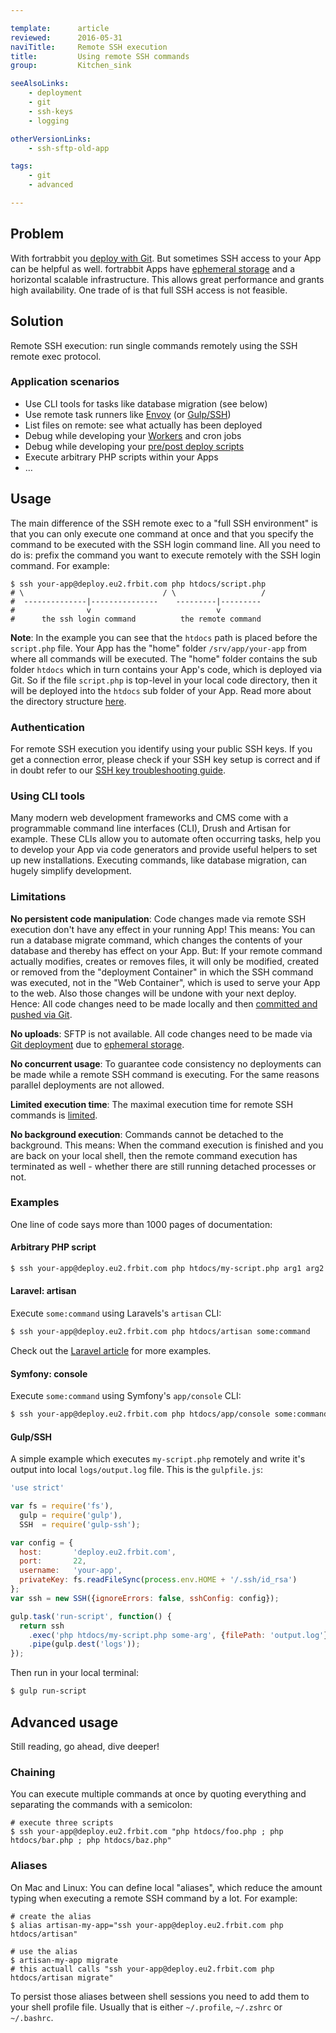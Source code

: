 ```yaml
---

template:      article
reviewed:      2016-05-31
naviTitle:     Remote SSH execution
title:         Using remote SSH commands
group:         Kitchen_sink

seeAlsoLinks:
    - deployment
    - git
    - ssh-keys
    - logging

otherVersionLinks:
    - ssh-sftp-old-app

tags:
    - git
    - advanced

---
```



## Problem

With fortrabbit you [deploy with Git](/deployment). But sometimes SSH access to your App can be helpful as well. fortrabbit Apps have [ephemeral storage](quirks#toc-ephemeral-storage) and a horizontal scalable infrastructure. This allows great performance and grants high availability. One trade of is that full SSH access is not feasible.


## Solution

Remote SSH execution: run single commands remotely using the SSH remote exec protocol.


### Application scenarios

* Use CLI tools for tasks like database migration (see below)
* Use remote task runners like [Envoy](https://laravel.com/docs/master/envoy) (or [Gulp/SSH](https://www.npmjs.com/package/gulp-ssh))
* List files on remote: see what actually has been deployed
* Debug while developing your [Workers](/workers) and cron jobs
* Debug while developing your [pre/post deploy scripts](/deployment-file-v2#toc-full-schema)
* Execute arbitrary PHP scripts within your Apps
* …


## Usage

The main difference of the SSH remote exec to a "full SSH environment" is that you can only execute one command at once and that you specify the command to be executed with the SSH login command line. All you need to do is: prefix the command you want to execute remotely with the SSH login command. For example:

```
$ ssh your-app@deploy.eu2.frbit.com php htdocs/script.php
# \                               / \                   /
#  --------------|---------------    ---------|---------
#                v                            v
#      the ssh login command          the remote command
```

**Note**: In the example you can see that the `htdocs` path is placed before the `script.php` file. Your App has the "home" folder `/srv/app/your-app` from where all commands will be executed. The "home" folder contains the sub folder `htdocs` which in turn contains your App's code, which is deployed via Git. So if the file `script.php` is top-level in your local code directory, then it will be deployed into the `htdocs` sub folder of your App. Read more about the directory structure [here](/directory-structure).

### Authentication

<!-- TODO: rewrite on password-username launch -->

For remote SSH execution you identify using your public SSH keys. If you get a connection error, please check if your SSH key setup is correct and if in doubt refer to our [SSH key troubleshooting guide](/ssh-keys).


### Using CLI tools

Many modern web development frameworks and CMS come with a programmable command line interfaces (CLI), Drush and Artisan for example. These CLIs allow you to automate often occurring tasks, help you to develop your App via code generators and provide useful helpers to set up new installations. Executing commands, like database migration, can hugely simplify development.


### Limitations

**No persistent code manipulation**: Code changes made via remote SSH execution don't have any effect in your running App! This means: You can run a database migrate command, which changes the contents of your database and thereby has effect on your App. But: If your remote command actually modifies, creates or removes files, it will only be modified, created or removed from the "deployment Container" in which the SSH command was executed, not in the "Web Container", which is used to serve your App to the web. Also those changes will be undone with your next deploy. Hence: All code changes need to be made locally and then [committed and pushed via Git](/deployment).

**No uploads**: SFTP is not available. All code changes need to be made via [Git deployment](/deployment) due to [ephemeral storage](quirks#toc-ephemeral-storage).

**No concurrent usage**: To guarantee code consistency no deployments can be made while a remote SSH command is executing. For the same reasons parallel deployments are not allowed.

**Limited execution time**: The maximal execution time for remote SSH commands is [limited](https://www.fortrabbit.com/specs#limits).

**No background execution**: Commands cannot be detached to the background. This means: When the command execution is finished and you are back on your local shell, then the remote command execution has terminated as well - whether there are still running detached processes or not.


### Examples

One line of code says more than 1000 pages of documentation:

#### Arbitrary PHP script

```bash
$ ssh your-app@deploy.eu2.frbit.com php htdocs/my-script.php arg1 arg2
```

#### Laravel: artisan

Execute `some:command` using Laravels's `artisan` CLI:

```bash
$ ssh your-app@deploy.eu2.frbit.com php htdocs/artisan some:command
```

Check out the [Laravel article](/install-laravel-5#toc-migrate-amp-other-database-commands) for more examples.

#### Symfony: console

Execute `some:command` using Symfony's `app/console` CLI:

```bash
$ ssh your-app@deploy.eu2.frbit.com php htdocs/app/console some:command
```

#### Gulp/SSH

A simple example which executes `my-script.php` remotely and write it's output into local `logs/output.log` file. This is the `gulpfile.js`:

```js
'use strict'

var fs = require('fs'),
  gulp = require('gulp'),
  SSH  = require('gulp-ssh');

var config = {
  host:       'deploy.eu2.frbit.com',
  port:       22,
  username:   'your-app',
  privateKey: fs.readFileSync(process.env.HOME + '/.ssh/id_rsa')
};
var ssh = new SSH({ignoreErrors: false, sshConfig: config});

gulp.task('run-script', function() {
  return ssh
    .exec('php htdocs/my-script.php some-arg', {filePath: 'output.log'})
    .pipe(gulp.dest('logs'));
});

```

Then run in your local terminal:

```bash
$ gulp run-script
```


## Advanced usage

Still reading, go ahead, dive deeper!

### Chaining

You can execute multiple commands at once by quoting everything and separating the commands with a semicolon:

```
# execute three scripts
$ ssh your-app@deploy.eu2.frbit.com "php htdocs/foo.php ; php htdocs/bar.php ; php htdocs/baz.php"
```

### Aliases

On Mac and Linux: You can define local "aliases", which reduce the amount typing when executing a remote SSH command by a lot. For example:

```
# create the alias
$ alias artisan-my-app="ssh your-app@deploy.eu2.frbit.com php htdocs/artisan"

# use the alias
$ artisan-my-app migrate
# this actuall calls "ssh your-app@deploy.eu2.frbit.com php htdocs/artisan migrate"
```

To persist those aliases between shell sessions you need to add them to your shell profile file. Usually that is either `~/.profile`, `~/.zshrc` or `~/.bashrc`.
